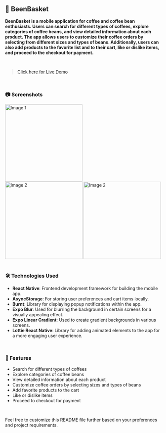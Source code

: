 ## 📱 BeenBasket
**BeenBasket is a mobile application for coffee and coffee bean enthusiasts. Users can search for different types of coffees, explore categories of coffee beans, and view detailed information about each product. The app allows users to customize their coffee orders by selecting from different sizes and types of beans. Additionally, users can also add products to the favorite list and to their cart, like or dislike items, and proceed to the checkout for payment.**

<br>

> [Click here for Live Demo](https://www.linkedin.com/feed/update/urn:li:activity:7170049653948694529/)

<br>

### 📷 Screenshots

<div>
  <img style="margin-right: 20" src="https://github.com/vivek-chhabra/BeenBasket/assets/105328667/1675b038-74ac-40e8-96ee-d1606e7aa9e6" alt="Image 1" width="250" style="margin-right: 20px;" />
  <img src="https://github.com/vivek-chhabra/BeenBasket/assets/105328667/4b639d95-ac40-4e5f-a3ac-04805e34d432" alt="Image 2" width="250" />
  <img src="https://github.com/vivek-chhabra/BeenBasket/assets/105328667/d7a40f4d-009a-4b81-856c-f8a72dc49725" alt="Image 2" width="250" />
</div>

<br>

### 🛠️ Technologies Used

- **React Native**: Frontend development framework for building the mobile app.
- **AsyncStorage**: For storing user preferences and cart items locally.
- **Burnt**: Library for displaying popup notifications within the app.
- **Expo Blur**: Used for blurring the background in certain screens for a visually appealing effect.
- **Expo Linear Gradient**: Used to create gradient backgrounds in various screens.
- **Lottie React Native**: Library for adding animated elements to the app for a more engaging user experience.

<br>

### 🌟 Features
- Search for different types of coffees
- Explore categories of coffee beans
- View detailed information about each product
- Customize coffee orders by selecting sizes and types of beans
- Add favorite products to the cart
- Like or dislike items
- Proceed to checkout for payment

<br>

Feel free to customize this README file further based on your preferences and project requirements.
